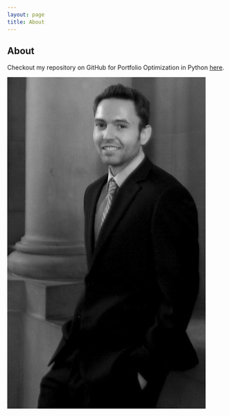 ```yaml
---
layout: page
title: About
---
```

## About
Checkout my repository on GitHub for Portfolio Optimization in Python  [here](https://github.com/TimRoller/Portfolio-Optimization-in-Python/).

![Emerald](img/Tim.jpg "Tim")

